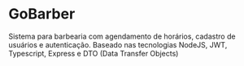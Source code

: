 # GoBarber

Sistema para barbearia com agendamento de horários, cadastro de usuários e autenticação.
Baseado nas tecnologias NodeJS, JWT, Typescript, Express e DTO (Data Transfer Objects)
